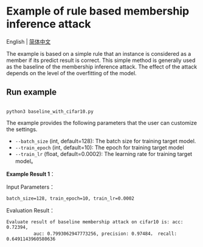 # Example of rule based membership inference attack
English | [简体中文](./README_cn.md)

The example is based on a simple rule that an instance is considered as a member if its predict result is correct. This simple method is generally used as the baseline of the membership inference attack. The effect of the attack depends on the level of the overfitting of the model.

## Run example

```shell

python3 baseline_with_cifar10.py

```

The example provides the following parameters that the user can customize the settings.

- `--batch_size` (int, default=128): The batch size for training target model.
- `--train_epoch` (int, default=10): The epoch for training target model
- `--train_lr` (float, default=0.0002): The learning rate for training target model。


**Example Result 1**：

Input Parameters：

```shell
batch_size=128, train_epoch=10, train_lr=0.0002
```

Evaluation Result：
```shell
Evaluate result of baseline membership attack on cifar10 is: acc: 0.72394,
          auc: 0.7993062947773256, precision: 0.97484， recall: 0.6491143960580636
```